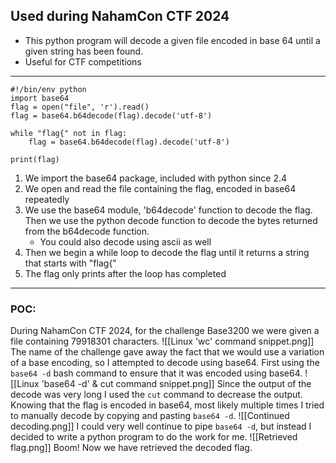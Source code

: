 ## Used during NahamCon CTF 2024
- This python program will decode a given file encoded in base 64 until a given string has been found.
- Useful for CTF competitions
---
```
#!/bin/env python
import base64
flag = open("file", 'r').read()
flag = base64.b64decode(flag).decode('utf-8')

while "flag{" not in flag:	 
	flag = base64.b64decode(flag).decode('utf-8')

print(flag)
```

1. We import the base64 package, included with python since 2.4
2. We open and read the file containing the flag, encoded in base64 repeatedly
3. We use the base64 module, 'b64decode' function to decode the flag. Then we use the python decode function to decode the bytes returned from the b64decode function.
	- You could also decode using ascii as well
4. Then we begin a while loop to decode the flag until it returns a string that starts with "flag{"
5. The flag only prints after the loop has completed

---
### POC: 
During NahamCon CTF 2024, for the challenge Base3200 we were given a file containing 79918301 characters.
![[Linux 'wc' command snippet.png]]
The name of the challenge gave away the fact that we would use a variation of a base encoding, so I attempted to decode using base64. First using the `base64 -d` bash command to ensure that it was encoded using base64. 
![[Linux 'base64 -d' & cut command snippet.png]]
Since the output of the decode was very long I used the `cut` command to decrease the output.
Knowing that the flag is encoded in base64, most likely multiple times I tried to manually decode by copying and pasting `base64 -d`.
![[Continued decoding.png]]
I could very well continue to pipe `base64 -d`, but instead I decided to write a python program to do the work for me.
![[Retrieved flag.png]]
Boom! Now we have retrieved the decoded flag.

<!--
 ```diff
- text in red
+ text in green
! text in orange
# text in gray
@@ text in purple (and bold)@@
```
--!>
